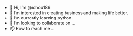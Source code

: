 - 👋 Hi, I’m @rchou186
- 👀 I’m interested in creating business and making life better.
- 🌱 I’m currently learning python.
- 💞️ I’m looking to collaborate on ...
- 📫 How to reach me ...

<!---
rchou186/rchou186 is a ✨ special ✨ repository because its `README.md` (this file) appears on your GitHub profile.
You can click the Preview link to take a look at your changes.
--->
